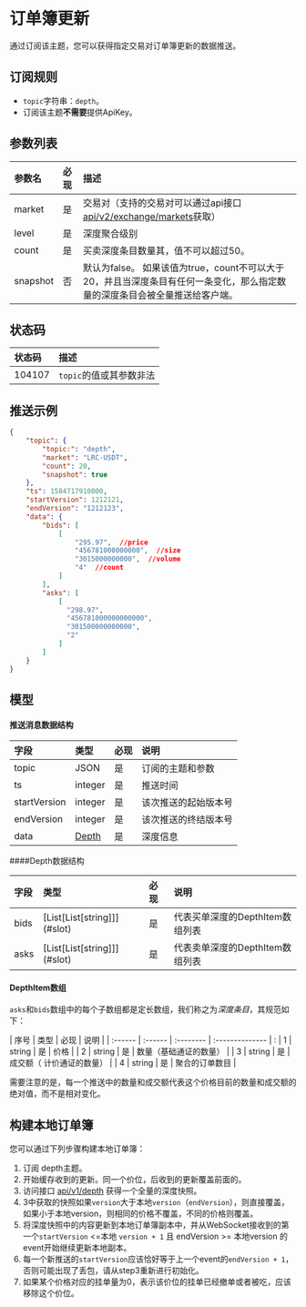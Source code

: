 # 订单簿更新

通过订阅该主题，您可以获得指定交易对订单簿更新的数据推送。

## 订阅规则

- `topic`字符串：`depth`。
- 订阅该主题**不需要**提供ApiKey。


## 参数列表

| 参数名|  必现 |             描述                 |
| :---- | :------ |:--------------------------------- |
| market | 是 | 交易对（支持的交易对可以通过api接口[api/v2/exchange/markets](../dex_apis/getMarkets.md)获取）|
| level | 是 | 深度聚合级别 |
| count | 是 | 买卖深度条目数量其，值不可以超过50。 |
| snapshot |否 | 默认为false。 如果该值为true，count不可以大于20，并且当深度条目有任何一条变化，那么指定数量的深度条目会被全量推送给客户端。 |

## 状态码

| 状态码 |                描述                 |
| :---- | :--------------------------------- |
| 104107 | `topic`的值或其参数非法|

## 推送示例

```json
{
    "topic": {
        "topic:": "depth",
        "market": "LRC-USDT",
        "count": 20,
        "snapshot": true
    },
    "ts": 1584717910000,
    "startVersion": 1212121,
    "endVersion": "1212123",
    "data": {
        "bids": [
            [
                "295.97",  //price
                "456781000000000",  //size
                "3015000000000",  //volume
                "4"  //count
            ]
        ],
        "asks": [
            [
              "298.97",
              "456781000000000000",
              "301500000000000",
              "2"
            ]
        ]
    }
}
```

## 模型

#### 推送消息数据结构

|     字段     |      类型       | 必现 |         说明         |    
| :---------- | :------------- | :------ | :------------------ | 
| topic |       JSON        |    是    | 订阅的主题和参数 |  
|      ts      |     integer     |    是    |       推送时间       |  
| startVersion |     integer     |    是    | 该次推送的起始版本号 |     
|  endVersion  |     integer     |    是    | 该次推送的终结版本号 |     
|     data     | [Depth](#depth) |    是    |       深度信息       |     

####<span id="depth">Depth数据结构</span>

| 字段 | 类型                           | 必现 | 说明     | 
| :---- | :------------------------------ | :-------- | :-------- |
| bids | [List\[List\[string\]]](#slot) | 是       | 代表买单深度的DepthItem数组列表 |
| asks | [List\[List\[string\]]](#slot)| 是       | 代表卖单深度的DepthItem数组列表 | 

#### <span id = "slot">DepthItem数组</span>

`asks`和`bids`数组中的每个子数组都是定长数组，我们称之为*深度条目*，其规范如下：

| 序号  | 类型   | 必现 | 说明           | 
| :------ | :------ | :-------- | :-------------- | :
|    1     | string | 是       | 价格           | 
|    2     | string | 是       | 数量（基础通证的数量）         | 
|    3     | string | 是       | 成交额（ 计价通证的数量）  |
|    4     | string | 是       | 聚合的订单数目 | 


需要注意的是，每一个推送中的数量和成交额代表这个价格目前的数量和成交额的绝对值，而不是相对变化。

## 构建本地订单簿

您可以通过下列步骤构建本地订单簿：

1. 订阅 depth主题。
2. 开始缓存收到的更新。同一个价位，后收到的更新覆盖前面的。
3. 访问接口 [api/v1/depth](../dex_apis/getDepth.md) 获得一个全量的深度快照。
4. 3中获取的快照如果`version`大于本地`version`（`endVersion`），则直接覆盖，如果小于本地version，则相同的价格不覆盖，不同的价格则覆盖。
5. 将深度快照中的内容更新到本地订单簿副本中，并从WebSocket接收到的第一个`startVersion` <=本地 `version + 1` 且 endVersion >= 本地version 的event开始继续更新本地副本。
6. 每一个新推送的`startVersion`应该恰好等于上一个event的`endVersion + 1`，否则可能出现了丢包，请从step3重新进行初始化。
7. 如果某个价格对应的挂单量为0，表示该价位的挂单已经撤单或者被吃，应该移除这个价位。